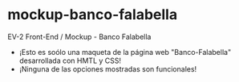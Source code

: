 # mockup-banco-falabella
EV-2 Front-End / Mockup - Banco Falabella


<ul>
  <li>¡Esto es soólo una maqueta de la página web "Banco-Falabella" desarrollada con HMTL y CSS!</li>
  <li>¡Ninguna de las opciones mostradas son funcionales!</li>
</ul>

